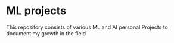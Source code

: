 # ML projects
This repository consists of various ML and AI personal Projects to document my growth in the field
